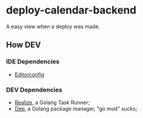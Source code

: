 # deploy-calendar-backend

A easy view when a deploy was made.

## How DEV

### IDE Dependencies

* [Editorconfig](https://editorconfig.org/)

### DEV Dependencies

* [Realize](https://github.com/oxequa/realize), a Golang Task Runner;
* [Dep](https://golang.github.io/dep/), a Golang package manager, "go mod" sucks;
